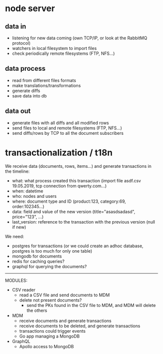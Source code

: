 # node server

## data in
- listening for new data coming (own TCP/IP, or look at the RabbitMQ protocol)
- watchers in local filesystem to import files
- check periodically remote filesystems (FTP, NFS...)

## data process
- read from different files formats
- make translations/transformations
- generate diffs
- save data into db

## data out
- generate files with all diffs and all modified rows
- send files to local and remote filesystems (FTP, NFS...)
- send diffs/rows by TCP to all the document subscribers

# transactionalization / t18n

We receive data (documents, rows, items...) and generate transactions in the timeline:
- what: what process created this transaction (import file asdf.csv 19.05.2019, tcp connection from qwerty.com...)
- when: datetime
- who: nodes and users
- where: document type and ID (product:123, category:69, order:102345...)
- data: field and value of the new version (title="asasdsadasd", price="123", ...)
- last_version: reference to the transaction with the previous version (null if new)

We need:
- postgres for transactions (or we could create an adhoc database, postgres is too much for only one table)
- mongodb for documents
- redis for caching queries?
- graphql for querying the documents?



---

MODULES:
- CSV reader
  - read a CSV file and send documents to MDM
  - delete not present documents?
    - send the PKs found in the CSV file to MDM, and MDM will delete the others
- MDM
  - receive documents and generate transactions
  - receive documents to be deleted, and generate transactions
  - transactions could trigger events
  - Go app managing a MongoDB
- GraphQL
  - Apollo access to MongoDB

